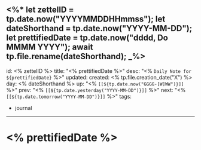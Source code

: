<%*
	let zettelID = tp.date.now("YYYYMMDDHHmmss");
	let dateShorthand = tp.date.now("YYYY-MM-DD");
	let prettifiedDate = tp.date.now("dddd, Do MMMM YYYY");
	await tp.file.rename(dateShorthand);
_%>
---
id: <% zettelID %>
title: "<% prettifiedDate %>"
desc: "<% `Daily Note for ${prettifiedDate}` %>"
updated: 
created: <% tp.file.creation_date("X") %>
day: <% dateShorthand %>
up: "<% `[[${tp.date.now("GGGG-[W]WW")}]]` %>"
prev: "<% `[[${tp.date.yesterday("YYYY-MM-DD")}]]` %>"
next: "<% `[[${tp.date.tomorrow("YYYY-MM-DD")}]]` %>"
tags:
- journal
---

# <% prettifiedDate %>